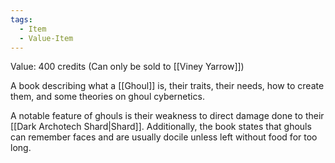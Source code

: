 ```yaml
---
tags:
  - Item
  - Value-Item
---
```

Value: 400 credits (Can only be sold to [[Viney Yarrow]])

A book describing what a [[Ghoul]] is, their traits, their needs, how to create them, and some theories on ghoul cybernetics.

A notable feature of ghouls is their weakness to direct damage done to their [[Dark Archotech Shard|Shard]]. Additionally, the book states that ghouls can remember faces and are usually docile unless left without food for too long.